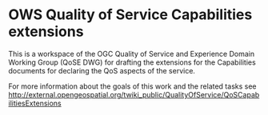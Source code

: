 # OWS Quality of Service Capabilities extensions

This is a workspace of the OGC Quality of Service and Experience Domain Working Group (QoSE DWG) for drafting the
extensions for the Capabilities documents for declaring the QoS aspects of the service.

For more information about the goals of this work and the related tasks see http://external.opengeospatial.org/twiki_public/QualityOfService/QoSCapabilitiesExtensions 
